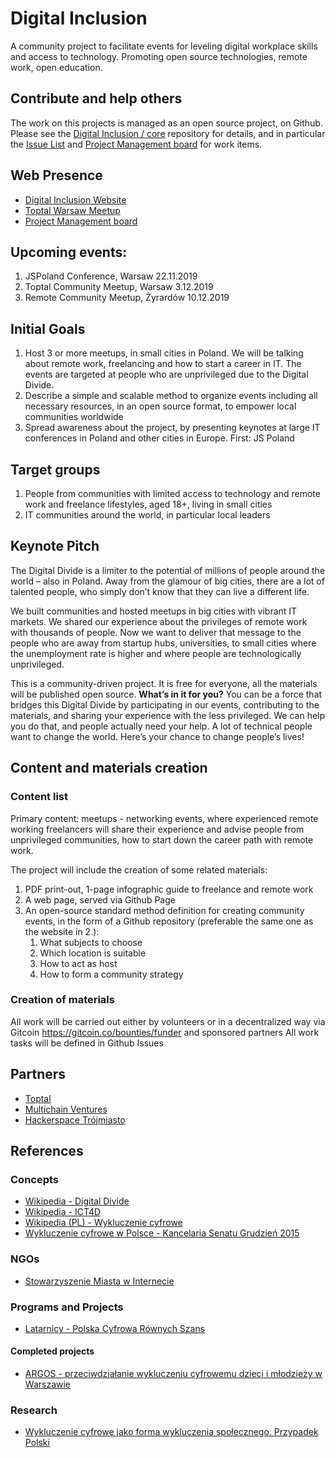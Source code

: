 # Digital Inclusion

A community project to facilitate events for leveling digital workplace skills and access to technology. Promoting open source technologies, remote work, open education.

## Contribute and help others

The work on this projects is managed as an open source project, on Github. Please see the [Digital Inclusion / core](https://github.com/digital-inclusion/core) repository for details, and in particular the [Issue List](https://github.com/digital-inclusion/core/issues) and [Project Management board](https://github.com/digital-inclusion/core/projects/1) for work items.

## Web Presence

- [Digital Inclusion Website](https://digital-inclusion.github.io/core)
- [Toptal Warsaw Meetup](https://www.meetup.com/Toptal-Warsaw/)
- [Project Management board](https://github.com/digital-inclusion/core/projects/1)

## Upcoming events:

1. JSPoland Conference, Warsaw 22.11.2019
2. Toptal Community Meetup, Warsaw 3.12.2019
3. Remote Community Meetup, Żyrardów 10.12.2019

## Initial Goals

1. Host 3 or more meetups, in small cities in Poland. We will be talking about remote work, freelancing and how to start a career in IT. The events are targeted at people who are unprivileged due to the Digital Divide.
2. Describe a simple and scalable method to organize events including all necessary resources, in an open source format, to empower local communities worldwide
3. Spread awareness about the project, by presenting keynotes at large IT conferences in Poland and other cities in Europe. First: JS Poland

## Target groups

1. People from communities with limited access to technology and remote work and freelance lifestyles, aged 18+, living in small cities
2. IT communities around the world, in particular local leaders

## Keynote Pitch

The Digital Divide is a limiter to the potential of millions of people around the world – also in Poland. Away from the glamour of big cities, there are a lot of talented people, who simply don’t know that they can live a different life.

We built communities and hosted meetups in big cities with vibrant IT markets. We shared our experience about the privileges of remote work with thousands of people. Now we want to deliver that message to the people who are away from startup hubs, universities, to small cities where the unemployment rate is higher and where people are technologically unprivileged.

This is a community-driven project. It is free for everyone, all the materials will be published open source. **What’s in it for you?** You can be a force that bridges this Digital Divide by participating in our events, contributing to the materials, and sharing your experience with the less privileged. We can help you do that, and people actually need your help.  A lot of technical people want to change the world. Here’s your chance to change people’s lives!

## Content and materials creation

### Content list

Primary content: meetups - networking events, where experienced remote working freelancers will share their experience and advise people from unprivileged communities, how to start down the career path with remote work.

The project will include the creation of some related materials:

1. PDF print-out, 1-page infographic guide to freelance and remote work
2. A web page, served via Github Page
3. An open-source standard method definition for creating community events, in the form of a Github repository (preferable the same one as the website in 2.):
    1. What subjects to choose
    2. Which location is suitable
    3. How to act as host
    4. How to form a community strategy

### Creation of materials

All work will be carried out either by volunteers or in a decentralized way via Gitcoin https://gitcoin.co/bounties/funder and sponsored partners
All work tasks will be defined in Github Issues

## Partners

- [Toptal](https://toptal.com)
- [Multichain Ventures](https://multichain.ventures/)
- [Hackerspace Trójmiasto](https://hs3.pl/)

## References

### Concepts

- [Wikipedia - Digital Divide](https://en.wikipedia.org/wiki/Digital_divide)
- [Wikipedia - ICT4D](https://en.wikipedia.org/wiki/Information_and_communication_technologies_for_development)
- [Wikipedia (PL) - Wykluczenie cyfrowe](https://pl.wikipedia.org/wiki/Wykluczenie_cyfrowe)
- [Wykluczenie cyfrowe w Polsce - Kancelaria Senatu Grudzień 2015](https://www.senat.gov.pl/gfx/senat/pl/senatopracowania/133/plik/ot-637_internet.pdf)

### NGOs

- [Stowarzyszenie Miasta w Internecie](https://www.mwi.pl/)

### Programs and Projects

- [Latarnicy - Polska Cyfrowa Równych Szans](https://latarnicy.pl/)

#### Completed projects

- [ARGOS - przeciwdziałanie wykluczeniu cyfrowemu dzieci i młodzieży w Warszawie](https://www.edukacja.warszawa.pl/europa/programy-edukacyjne-i-mlodziezowe/14704-argos-przeciwdzialanie-wykluczeniu-cyfrowemu-dzieci-i)

### Research

- [Wykluczenie cyfrowe jako forma wykluczenia społecznego. Przypadek Polski](http://www.mediaispoleczenstwo.ath.bielsko.pl/art/09/18-Kujawski.pdf)

